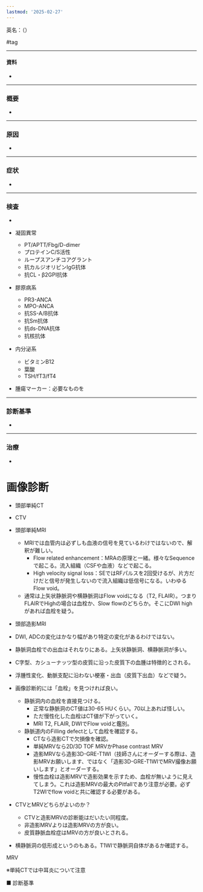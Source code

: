 ```yaml
---
lastmod: '2025-02-27'
---
```

英名：（）

#tag

---
#### 資料
- 


---
### 概要
- 


---
### 原因
- 


---
### 症状
- 


---
### 検査
- 

- 凝固異常
    - PT/APTT/Fbg/D-dimer
    - プロテインC/S活性
    - ループスアンチコアグラント
    - 抗カルジオリピンIgG抗体
    - 抗CL・β2GPI抗体
- 膠原病系
    - PR3-ANCA
    - MPO-ANCA
    - 抗SS-A/B抗体
    - 抗Sm抗体
    - 抗ds-DNA抗体
    - 抗核抗体
- 内分泌系
    - ビタミンB12
    - 葉酸
    - TSH/fT3/fT4
- 腫瘍マーカー：必要なものを

---
### 診断基準
- 


---
### 治療
- 






# 画像診断

- 頭部単純CT
- CTV
- 頭部単純MRI
	- MRIでは血管内は必ずしも血液の信号を見ているわけではないので、解釈が難しい。
		- Flow related enhancement：MRAの原理と一緒。様々なSequenceで起こる。流入組織（CSFや血液）などで起こる。
		- High velocity signal loss：SEではRFパルスを2回受けるが、片方だけだと信号が発生しないので流入組織は低信号になる。いわゆるFlow void。
	- 通常は上矢状静脈洞や横静脈洞はFlow voidになる（T2, FLAIR）。つまりFLAIRでHighの場合は血栓か、Slow flowのどちらか。そこにDWI highがあれば血栓を疑う。
- 頭部造影MRI

- DWI, ADCの変化はかなり幅があり特定の変化があるわけではない。
- 静脈洞血栓での出血はそれなりにある。上矢状静脈洞、横静脈洞が多い。
- C字型、カシューナッツ型の皮質に沿った皮質下の血腫は特徴的とされる。
- 浮腫性変化、動脈支配に沿わない梗塞・出血（皮質下出血）などで疑う。

- 画像診断的には「血栓」を見つければ良い。
	- 静脈洞内の血栓を直接見つける。
		- 正常な静脈洞のCT値は30-65 HUくらい。70以上あれば怪しい。
		- ただ慢性化した血栓はCT値が下がっていく。
		- MRI T2, FLAIR, DWIでFlow voidと鑑別。
	- 静脈道内のFilling defectとして血栓を確認する。
		- CTなら造影CTで欠損像を確認。
		- 単純MRVなら2D/3D TOF MRVかPhase contrast MRV
		- 造影MRVなら造影3D-GRE-T1WI（技師さんにオーダーする際は、造影MRVお願いします、ではなく「造影3D-GRE-T1WIでMRV撮像お願いします」とオーダーする。
		- 慢性血栓は造影MRVで造影効果を示すため、血栓が無いように見えてしまう。これは造影MRVの最大のPitfallであり注意が必要。必ずT2WIでflow voidと共に確認する必要がある。
- CTVとMRVどちらがよいのか？
	- CTVと造影MRVの診断能はだいたい同程度。
	- 非造影MRVよりは造影MRVの方が良い。
	- 皮質静脈血栓症はMRVの方が良いとされる。
- 横静脈洞の低形成というのもある。T1WIで静脈洞自体があるか確認する。


MRV

※単純CTでは中耳炎について注意

■ 診断基準
